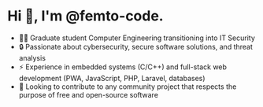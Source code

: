# Hi 👋, I'm @femto-code.

- 👨‍💻 Graduate student Computer Engineering transitioning into IT Security
- 🔒 Passionate about cybersecurity, secure software solutions, and threat analysis
- ⚡ Experience in embedded systems (C/C++) and full-stack web development (PWA, JavaScript, PHP, Laravel, databases)
- 💞️ Looking to contribute to any community project that respects the purpose of free and open-source software
